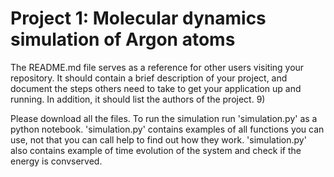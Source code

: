 # Project 1: Molecular dynamics simulation of Argon atoms

The README.md file serves as a reference for other users visiting your repository.
It should contain a brief description of your project, and document the steps others need to take to get your application up and running.
In addition, it should list the authors of the project.
9)

Please download all the files. To run the simulation run 'simulation.py' as a python notebook.
'simulation.py' contains examples of all functions you can use, not that you can call help to find out how they work.
'simulation.py' also contains example of time evolution of the system and check if the energy is convserved.
